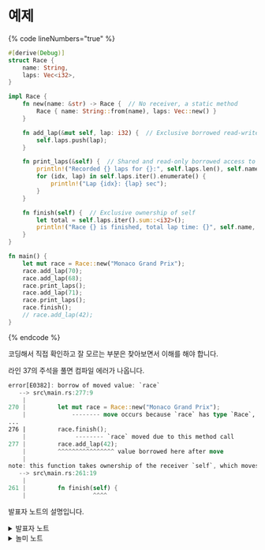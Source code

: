 # 예제

{% code lineNumbers="true" %}
```rust
#[derive(Debug)]
struct Race {
    name: String,
    laps: Vec<i32>,
}

impl Race {
    fn new(name: &str) -> Race {  // No receiver, a static method
        Race { name: String::from(name), laps: Vec::new() }
    }

    fn add_lap(&mut self, lap: i32) {  // Exclusive borrowed read-write access to self
        self.laps.push(lap);
    }

    fn print_laps(&self) {  // Shared and read-only borrowed access to self
        println!("Recorded {} laps for {}:", self.laps.len(), self.name);
        for (idx, lap) in self.laps.iter().enumerate() {
            println!("Lap {idx}: {lap} sec");
        }
    }

    fn finish(self) {  // Exclusive ownership of self
        let total = self.laps.iter().sum::<i32>();
        println!("Race {} is finished, total lap time: {}", self.name, total);
    }
}

fn main() {
    let mut race = Race::new("Monaco Grand Prix");
    race.add_lap(70);
    race.add_lap(68);
    race.print_laps();
    race.add_lap(71);
    race.print_laps();
    race.finish();
    // race.add_lap(42);
}
```
{% endcode %}

코딩해서 직접 확인하고 잘 모르는 부분은 찾아보면서 이해를 해야 합니다.

라인 37의 주석을 풀면 컴파일 에러가 나옵니다.&#x20;

```rust
error[E0382]: borrow of moved value: `race`
   --> src\main.rs:277:9
    |
270 |         let mut race = Race::new("Monaco Grand Prix");
    |             -------- move occurs because `race` has type `Race`, which does not implement the `Copy` trait
...
276 |         race.finish();
    |              -------- `race` moved due to this method call
277 |         race.add_lap(42);
    |         ^^^^^^^^^^^^^^^^ value borrowed here after move
    |
note: this function takes ownership of the receiver `self`, which moves `race`
   --> src\main.rs:261:19
    |
261 |         fn finish(self) {
    |                   ^^^^
```

발표자 노트의 설명입니다.&#x20;

<details>

<summary>발표자 노트</summary>

* 4가지 유형의 메서드 receiver에 대해 설명합니다.
  * receiver 유형에 따라 함수가 할 수 있는 일이 달라지고, 또 메소드를 호출한 뒤 `main`에서 해당 객체를 사용할 수 있는지 여부도 달라진다는 점을 강조하세요.
  * `finish`를 두번 호출하여 오류가 발생하는 것을 보일 수 있습니다.

<!---->

* 비록 메서드 receiver는 다르지만 main 함수에서 비 정적 함수를 부르는 방법은 같습니다. **\[1]** 러스트는 메서드를 호출할 때 자동으로 참조/역참조(따라가기)를 수행합니다. 러스트는 객체와 매서드 시그니처가 서로 매치되도록 객체에 `&`, `*`, `mut`를 자동으로 붙여줍니다.

<!---->

* `print_laps`함수에서 **\[2]** 벡터를 어떤 식으로 사용하고 있는지 언급하는 것도 좋습니다. 벡터는 오후 강의에서 더 자세히 설명할 것입니다.

</details>

<details>

<summary>놀미 노트</summary>

* **\[1]** 자동으로 참조/역참조를 수행한다는 뜻은 `race.add_lap(70)`을 `Race::add_lap(&mut self, 70)`으로 타잎을 잘 찾아서 변환해 준다는 뜻입니다.&#x20;

<!---->

* **\[2]** Vec는 C++의 벡터와 비슷합니다. 연속된 메모리를 갖고 크기를 늘리면서 동일 타잎의 항목을 여러 개 관리합니다. 러스트는 슬라이스를 통해 연속된 메모리를 갖는 타잎들을 처리하는데 이와 연관된 함수들이 많다는 차이가 있습니다. [std::vec::Vec](https://doc.rust-lang.org/std/vec/struct.Vec.html) 문서를 참고하세요.

<!---->

* race.finish()를 호출하면 race의 할당에 해당하는 수신자(receiver)를 finish()가 가지므로 이동됩니다. 그리고, finish()가 종료될 때 race는 Drop 됩니다. 러스트의 메서들은 수신자가 있고 impl 블럭이 타잎 (구조체나 enum)으로 구분되는 글로벌 함수처럼 동작한다고 생각할 수 있습니다. 클래스처럼 생각하면 self에 할당되면서 이동된다는 개념이 성립하기 어렵기 때문입니다.

</details>
